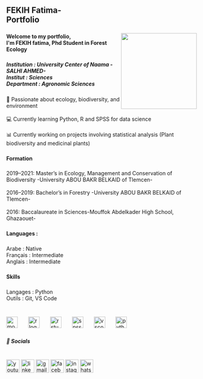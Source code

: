 <br clear="both">

<h2 align="left">FEKIH Fatima-<br>Portfolio</h2>

###

<img align="right" height="200" src="https://media0.giphy.com/media/v1.Y2lkPTc5MGI3NjExNmh5c3Zka3k5bW9kODFtajJyNWswdWh3N25mOXVpc2xvdzNvYjBkdCZlcD12MV9pbnRlcm5hbF9naWZfYnlfaWQmY3Q9Zw/rfsn7YwCxfnyFGti8u/giphy.gif"  />

###

<h4 align="left">Welcome to my portfolio,<br>I'm FEKIH fatima, Phd Student in Forest Ecology</h4>

###

<h5 align="left">Institution : University Center of Naama -SALHI AHMED-<br>Institut : Sciences<br>Department : Agronomic Sciences</h5>

###

<p align="left">🌱 Passionate about ecology, biodiversity, and environment<br><br>💻 Currently learning Python, R and SPSS for data science<br><br>📊 Currently working on projects involving statistical analysis (Plant biodiversity and medicinal plants)</p>

###

<h4 align="left">Formation</h4>

###

<p align="left">2019–2021: Master’s in Ecology, Management and Conservation of Biodiversity -University ABOU BAKR BELKAID of Tlemcen-<br><br>2016–2019: Bachelor’s in Forestry -University ABOU BAKR BELKAID of Tlemcen-<br><br>2016: Baccalaureate in Sciences-Mouffok Abdelkader High School, Ghazaouet-</p>

###

<h4 align="left">Languages :</h4>

###

<p align="left">Arabe : Native<br>Français :  Intermediate<br>Anglais : Intermediate</p>

###

<h4 align="left">Skills</h4>

###

<p align="left">Langages : Python <br>Outils : Git, VS Code</p>

###

<br clear="both">

<div align="left">
  <img src="https://cdn.jsdelivr.net/gh/devicons/devicon/icons/moodle/moodle-original.svg" height="30" alt="moodle logo"  />
  <img width="20" />
  <img src="https://cdn.jsdelivr.net/gh/devicons/devicon/icons/r/r-original.svg" height="30" alt="r logo"  />
  <img width="20" />
  <img src="https://cdn.jsdelivr.net/gh/devicons/devicon/icons/rstudio/rstudio-original.svg" height="30" alt="rstudio logo"  />
  <img width="20" />
  <img src="https://cdn.jsdelivr.net/gh/devicons/devicon/icons/spss/spss-original.svg" height="30" alt="spss logo"  />
  <img width="20" />
  <img src="https://cdn.jsdelivr.net/gh/devicons/devicon/icons/vscode/vscode-original.svg" height="30" alt="vscode logo"  />
  <img width="20" />
  <img src="https://cdn.jsdelivr.net/gh/devicons/devicon/icons/python/python-original.svg" height="30" alt="python logo"  />
</div>

###

<h5 align="left">🔗  Socials</h5>

###

<br clear="both">

<div align="left">
  <img src="https://img.shields.io/static/v1?message=Youtube&logo=youtube&label=&color=FF0000&logoColor=white&labelColor=&style=plastic" height="35" alt="youtube logo"  />
  <img src="https://img.shields.io/static/v1?message=LinkedIn&logo=linkedin&label=&color=0077B5&logoColor=white&labelColor=&style=plastic" height="35" alt="linkedin logo"  />
  <img src="https://img.shields.io/static/v1?message=Gmail&logo=gmail&label=&color=D14836&logoColor=white&labelColor=&style=plastic" height="35" alt="gmail logo"  />
  <img src="https://img.shields.io/static/v1?message=Facebook&logo=facebook&label=&color=1877F2&logoColor=white&labelColor=&style=plastic" height="35" alt="facebook logo"  />
  <img src="https://img.shields.io/static/v1?message=Instagram&logo=instagram&label=&color=E4405F&logoColor=white&labelColor=&style=plastic" height="35" alt="instagram logo"  />
  <img src="https://img.shields.io/static/v1?message=Whatsapp&logo=whatsapp&label=&color=25D366&logoColor=white&labelColor=&style=plastic" height="35" alt="whatsapp logo"  />
</div>

###












